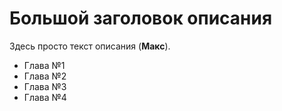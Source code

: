 # Большой заголовок описания
Здесь просто текст описания (**Макс**).

- Глава №1
- Глава №2
- Глава №3
- Глава №4